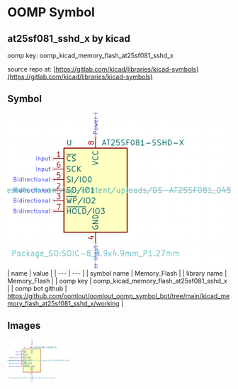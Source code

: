 # OOMP Symbol  
## at25sf081_sshd_x  by kicad  
  
oomp key: oomp_kicad_memory_flash_at25sf081_sshd_x  
  
source repo at: [https://gitlab.com/kicad/libraries/kicad-symbols](https://gitlab.com/kicad/libraries/kicad-symbols)  
## Symbol  
  
[![working.png](working_600.png)](working.png)  
| name | value | 
| --- | --- | 
| symbol name | Memory_Flash | 
| library name | Memory_Flash | 
| oomp key | oomp_kicad_memory_flash_at25sf081_sshd_x | 
| oomp bot github | https://github.com/oomlout/oomlout_oomp_symbol_bot/tree/main/kicad_memory_flash_at25sf081_sshd_x/working | 
## Images  
  
[![working.png](working_140.png)](working.png)  
